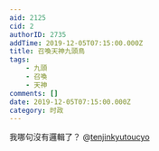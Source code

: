 ```yaml
---
aid: 2125
cid: 2
authorID: 2735
addTime: 2019-12-05T07:15:00.000Z
title: 召喚天神九頭鳥
tags:
    - 九頭
    - 召喚
    - 天神
comments: []
date: 2019-12-05T07:15:00.000Z
category: 时政
---
```


我哪句沒有邏輯了？ @[tenjinkyutoucyo](/member/tenjinkyutoucyo)
